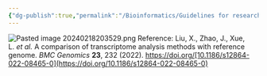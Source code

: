 ```yaml
---
{"dg-publish":true,"permalink":"/Bioinformatics/Guidelines for researchers to decide the appropriate procedure for RNA-seq analysis/"}
---
```


![Pasted image 20240218203529.png](/img/user/appendix/Pasted%20image%2020240218203529.png)
Reference: Liu, X., Zhao, J., Xue, L. _et al._ A comparison of transcriptome analysis methods with reference genome. _BMC Genomics_ **23**, 232 (2022). https://doi.org/[10.1186/s12864-022-08465-0](https://doi.org/10.1186/s12864-022-08465-0)
